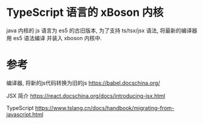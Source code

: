 # TypeScript 语言的 xBoson 内核

java 内核的 js 语言为 es5 的古旧版本, 为了支持 ts/tsx/jsx 语法, 将最新的编译器用 es5 语法编译
并装入 xboson 内核中.


# 参考

编译器, 将新的js代码转换为旧的js
https://babel.docschina.org/

JSX 简介
https://react.docschina.org/docs/introducing-jsx.html

TypeScript
https://www.tslang.cn/docs/handbook/migrating-from-javascript.html